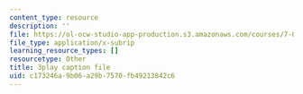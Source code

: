 ```yaml
---
content_type: resource
description: ''
file: https://ol-ocw-studio-app-production.s3.amazonaws.com/courses/7-016-introductory-biology-fall-2018/c173246a9b06a29b7570fb49213842c6_83-yKXuRDGc.srt
file_type: application/x-subrip
learning_resource_types: []
resourcetype: Other
title: 3play caption file
uid: c173246a-9b06-a29b-7570-fb49213842c6
---
```

